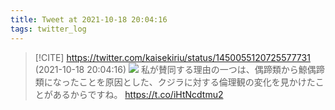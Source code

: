 ```yaml
---
title: Tweet at 2021-10-18 20:04:16
tags: twitter_log
---
```


> [!CITE] https://twitter.com/kaisekiriu/status/1450055120725577731 (2021-10-18 20:04:16)
> ![](https://twitter.com/kaisekiriu/status/1450055120725577731)
> 私が賛同する理由の一つは、偶蹄類から鯨偶蹄類になったことを原因とした、クジラに対する倫理観の変化を見かけたことがあるからですね。
> https://t.co/iHtNcdtmu2
